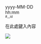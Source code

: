<tr data-timestamp="__timestamp" data-id="__id">
<td width="150" align="right">yyyy-MM-DD<br>hh:mm<br><sup><sub>#__id</sub></sup></td>
<td><p>
在此處鍵入內容</p><p>
<a href="src/__pic_ID.jpg?raw=true"><img src="thumbnail/__pic_ID_large.webp"></a></p>
</td><!-- ITEM-END -->
</tr>